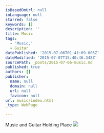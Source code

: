 ```yaml
---
isBasedOnUrl: null
inLanguage: null
starred: false
keywords: []
description: ''
title: Music
tags:
  - 'Music,'
  - Guitar
datePublished: '2015-07-06T01:41:09.005Z'
dateModified: '2015-07-07T15:40:46.348Z'
sourcePath: _posts/2015-07-06-music.md
published: true
authors: []
publisher:
  name: null
  domain: null
  url: null
  favicon: null
url: music/index.html
_type: WebPage

---
```

Music and Guitar Holding Place
![](https://the-grid-user-content.s3-us-west-2.amazonaws.com/d66b951c-b1b1-4ece-92e9-f84efd81ee99.JPG)